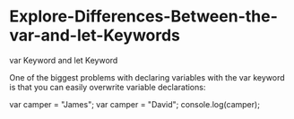 # Explore-Differences-Between-the-var-and-let-Keywords

var Keyword and let Keyword

One of the biggest problems with declaring variables with the var keyword is that you can easily overwrite variable declarations:

var camper = "James";
var camper = "David";
console.log(camper);


